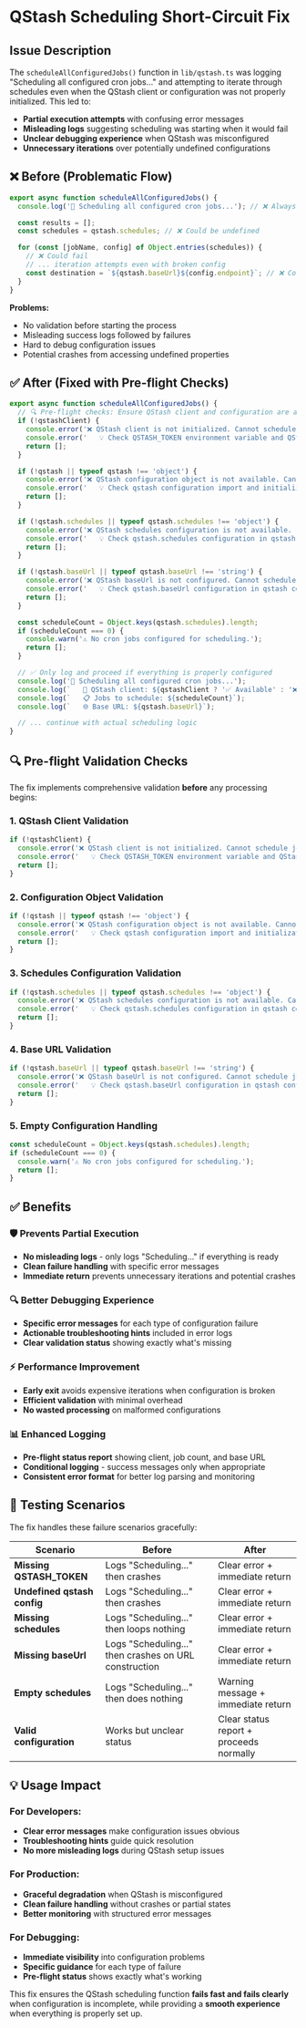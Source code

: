 # QStash Scheduling Short-Circuit Fix

## Issue Description

The `scheduleAllConfiguredJobs()` function in `lib/qstash.ts` was logging "Scheduling all configured cron jobs..." and attempting to iterate through schedules even when the QStash client or configuration was not properly initialized. This led to:

- **Partial execution attempts** with confusing error messages
- **Misleading logs** suggesting scheduling was starting when it would fail
- **Unclear debugging experience** when QStash was misconfigured
- **Unnecessary iterations** over potentially undefined configurations

## ❌ **Before (Problematic Flow)**

```typescript
export async function scheduleAllConfiguredJobs() {
  console.log('📅 Scheduling all configured cron jobs...'); // ❌ Always logs this

  const results = [];
  const schedules = qstash.schedules; // ❌ Could be undefined

  for (const [jobName, config] of Object.entries(schedules)) {
    // ❌ Could fail
    // ... iteration attempts even with broken config
    const destination = `${qstash.baseUrl}${config.endpoint}`; // ❌ Could fail
  }
}
```

**Problems:**

- No validation before starting the process
- Misleading success logs followed by failures
- Hard to debug configuration issues
- Potential crashes from accessing undefined properties

## ✅ **After (Fixed with Pre-flight Checks)**

```typescript
export async function scheduleAllConfiguredJobs() {
  // 🔍 Pre-flight checks: Ensure QStash client and configuration are available
  if (!qstashClient) {
    console.error('❌ QStash client is not initialized. Cannot schedule jobs.');
    console.error('   💡 Check QSTASH_TOKEN environment variable and QStash configuration.');
    return [];
  }

  if (!qstash || typeof qstash !== 'object') {
    console.error('❌ QStash configuration object is not available. Cannot schedule jobs.');
    console.error('   💡 Check qstash configuration import and initialization.');
    return [];
  }

  if (!qstash.schedules || typeof qstash.schedules !== 'object') {
    console.error('❌ QStash schedules configuration is not available. Cannot schedule jobs.');
    console.error('   💡 Check qstash.schedules configuration in qstash config file.');
    return [];
  }

  if (!qstash.baseUrl || typeof qstash.baseUrl !== 'string') {
    console.error('❌ QStash baseUrl is not configured. Cannot schedule jobs.');
    console.error('   💡 Check qstash.baseUrl configuration in qstash config file.');
    return [];
  }

  const scheduleCount = Object.keys(qstash.schedules).length;
  if (scheduleCount === 0) {
    console.warn('⚠️ No cron jobs configured for scheduling.');
    return [];
  }

  // ✅ Only log and proceed if everything is properly configured
  console.log('📅 Scheduling all configured cron jobs...');
  console.log(`   🔧 QStash client: ${qstashClient ? '✅ Available' : '❌ Not available'}`);
  console.log(`   📋 Jobs to schedule: ${scheduleCount}`);
  console.log(`   🌐 Base URL: ${qstash.baseUrl}`);

  // ... continue with actual scheduling logic
}
```

## 🔍 **Pre-flight Validation Checks**

The fix implements comprehensive validation **before** any processing begins:

### **1. QStash Client Validation**

```typescript
if (!qstashClient) {
  console.error('❌ QStash client is not initialized. Cannot schedule jobs.');
  console.error('   💡 Check QSTASH_TOKEN environment variable and QStash configuration.');
  return [];
}
```

### **2. Configuration Object Validation**

```typescript
if (!qstash || typeof qstash !== 'object') {
  console.error('❌ QStash configuration object is not available. Cannot schedule jobs.');
  console.error('   💡 Check qstash configuration import and initialization.');
  return [];
}
```

### **3. Schedules Configuration Validation**

```typescript
if (!qstash.schedules || typeof qstash.schedules !== 'object') {
  console.error('❌ QStash schedules configuration is not available. Cannot schedule jobs.');
  console.error('   💡 Check qstash.schedules configuration in qstash config file.');
  return [];
}
```

### **4. Base URL Validation**

```typescript
if (!qstash.baseUrl || typeof qstash.baseUrl !== 'string') {
  console.error('❌ QStash baseUrl is not configured. Cannot schedule jobs.');
  console.error('   💡 Check qstash.baseUrl configuration in qstash config file.');
  return [];
}
```

### **5. Empty Configuration Handling**

```typescript
const scheduleCount = Object.keys(qstash.schedules).length;
if (scheduleCount === 0) {
  console.warn('⚠️ No cron jobs configured for scheduling.');
  return [];
}
```

## ✅ **Benefits**

### **🛡️ Prevents Partial Execution**

- **No misleading logs** - only logs "Scheduling..." if everything is ready
- **Clean failure handling** with specific error messages
- **Immediate return** prevents unnecessary iterations and potential crashes

### **🔍 Better Debugging Experience**

- **Specific error messages** for each type of configuration failure
- **Actionable troubleshooting hints** included in error logs
- **Clear validation status** showing exactly what's missing

### **⚡ Performance Improvement**

- **Early exit** avoids expensive iterations when configuration is broken
- **Efficient validation** with minimal overhead
- **No wasted processing** on malformed configurations

### **📊 Enhanced Logging**

- **Pre-flight status report** showing client, job count, and base URL
- **Conditional logging** - success messages only when appropriate
- **Consistent error format** for better log parsing and monitoring

## 🧪 **Testing Scenarios**

The fix handles these failure scenarios gracefully:

| Scenario                    | Before                                                | After                                   |
| --------------------------- | ----------------------------------------------------- | --------------------------------------- |
| **Missing QSTASH_TOKEN**    | Logs "Scheduling..." then crashes                     | Clear error + immediate return          |
| **Undefined qstash config** | Logs "Scheduling..." then crashes                     | Clear error + immediate return          |
| **Missing schedules**       | Logs "Scheduling..." then loops nothing               | Clear error + immediate return          |
| **Missing baseUrl**         | Logs "Scheduling..." then crashes on URL construction | Clear error + immediate return          |
| **Empty schedules**         | Logs "Scheduling..." then does nothing                | Warning message + immediate return      |
| **Valid configuration**     | Works but unclear status                              | Clear status report + proceeds normally |

## 💡 **Usage Impact**

### **For Developers:**

- **Clear error messages** make configuration issues obvious
- **Troubleshooting hints** guide quick resolution
- **No more misleading logs** during QStash setup issues

### **For Production:**

- **Graceful degradation** when QStash is misconfigured
- **Clean failure handling** without crashes or partial states
- **Better monitoring** with structured error messages

### **For Debugging:**

- **Immediate visibility** into configuration problems
- **Specific guidance** for each type of failure
- **Pre-flight status** shows exactly what's working

This fix ensures the QStash scheduling function **fails fast and fails clearly** when configuration is incomplete, while providing a **smooth experience** when everything is properly set up.
